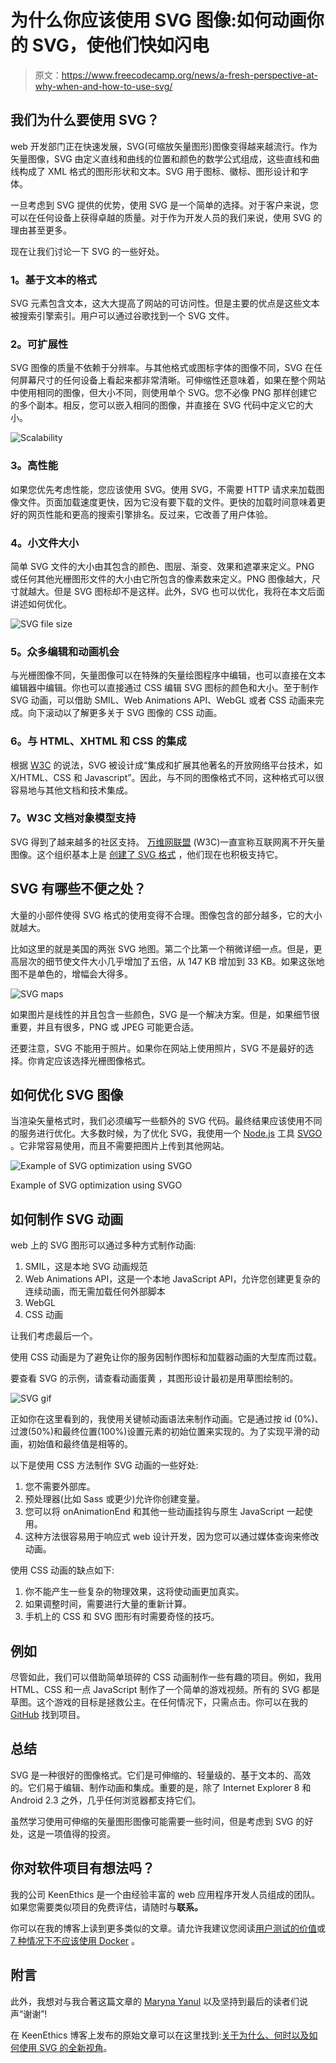 # 为什么你应该使用 SVG 图像:如何动画你的 SVG，使他们快如闪电

> 原文：<https://www.freecodecamp.org/news/a-fresh-perspective-at-why-when-and-how-to-use-svg/>

## **我们为什么要使用 SVG？**

web 开发部门正在快速发展，SVG(可缩放矢量图形)图像变得越来越流行。作为矢量图像，SVG 由定义直线和曲线的位置和颜色的数学公式组成，这些直线和曲线构成了 XML 格式的图形形状和文本。SVG 用于图标、徽标、图形设计和字体。

一旦考虑到 SVG 提供的优势，使用 SVG 是一个简单的选择。对于客户来说，您可以在任何设备上获得卓越的质量。对于作为开发人员的我们来说，使用 SVG 的理由甚至更多。

现在让我们讨论一下 SVG 的一些好处。

### **1。基于文本的格式**

SVG 元素包含文本，这大大提高了网站的可访问性。但是主要的优点是这些文本被搜索引擎索引。用户可以通过谷歌找到一个 SVG 文件。

### **2。可扩展性**

SVG 图像的质量不依赖于分辨率。与其他格式或图标字体的图像不同，SVG 在任何屏幕尺寸的任何设备上看起来都非常清晰。可伸缩性还意味着，如果在整个网站中使用相同的图像，但大小不同，则使用单个 SVG。您不必像 PNG 那样创建它的多个副本。相反，您可以嵌入相同的图像，并直接在 SVG 代码中定义它的大小。

![Scalability](img/6e9e998e8aa6e8ba77b1a51944af6fe7.png)

### **3。高性能**

如果您优先考虑性能，您应该使用 SVG。使用 SVG，不需要 HTTP 请求来加载图像文件。页面加载速度更快，因为它没有要下载的文件。更快的加载时间意味着更好的网页性能和更高的搜索引擎排名。反过来，它改善了用户体验。

### **4。小文件大小**

简单 SVG 文件的大小由其包含的颜色、图层、渐变、效果和遮罩来定义。PNG 或任何其他光栅图形文件的大小由它所包含的像素数来定义。PNG 图像越大，尺寸就越大。但是 SVG 图标却不是这样。此外，SVG 也可以优化，我将在本文后面讲述如何优化。

![SVG file size](img/a2b6a8d65c8846207410f4858ff9aeea.png)

### **5。众多编辑和动画机会**

与光栅图像不同，矢量图像可以在特殊的矢量绘图程序中编辑，也可以直接在文本编辑器中编辑。你也可以直接通过 CSS 编辑 SVG 图标的颜色和大小。至于制作 SVG 动画，可以借助 SMIL、Web Animations API、WebGL 或者 CSS 动画来完成。向下滚动以了解更多关于 SVG 图像的 CSS 动画。

### **6。与 HTML、XHTML 和 CSS 的集成**

根据 [W3C](https://dev.w3.org/SVG/proposals/svg-html/svg-html-proposal.html) 的说法，SVG 被设计成“集成和扩展其他著名的开放网络平台技术，如 X/HTML、CSS 和 Javascript”。因此，与不同的图像格式不同，这种格式可以很容易地与其他文档和技术集成。

### **7。W3C 文档对象模型支持**

SVG 得到了越来越多的社区支持。 [万维网联盟](https://www.w3.org/) (W3C)一直宣称互联网离不开矢量图像。这个组织基本上是 [创建了 SVG 格式](https://www.w3.org/2002/04/svg11-pressrelease) ，他们现在也积极支持它。

## **SVG 有哪些不便之处？**

大量的小部件使得 SVG 格式的使用变得不合理。图像包含的部分越多，它的大小就越大。

比如这里的[](https://www.amcharts.com/svg-maps/?map=usa)就是美国的两张 SVG 地图。第二个比第一个稍微详细一点。但是，更高层次的细节使文件大小几乎增加了五倍，从 147 KB 增加到 33 KB。如果这张地图不是单色的，增幅会大得多。

![SVG maps](img/ebb32b1f56e9595f50ce19478ddd4086.png)

如果图片是线性的并且包含一些颜色，SVG 是一个解决方案。但是，如果细节很重要，并且有很多，PNG 或 JPEG 可能更合适。

还要注意，SVG 不能用于照片。如果你在网站上使用照片，SVG 不是最好的选择。你肯定应该选择光栅图像格式。

## **如何优化 SVG 图像**

当渲染矢量格式时，我们必须编写一些额外的 SVG 代码。最终结果应该使用不同的服务进行优化。大多数时候，为了优化 SVG，我使用一个 [Node.js](https://keenethics.com/services-web-development-node) 工具 [SVGO](https://github.com/svg/svgo) 。它非常容易使用，而且不需要把图片上传到其他网站。

![Example of SVG optimization using SVGO](img/f5e7bdfdf30220e7ad63e0d212d9f31c.png)

Example of SVG optimization using SVGO 

## **如何制作 SVG 动画**

web 上的 SVG 图形可以通过多种方式制作动画:

1.  SMIL，这是本地 SVG 动画规范
2.  Web Animations API，这是一个本地 JavaScript API，允许您创建更复杂的连续动画，而无需加载任何外部脚本
3.  WebGL
4.  CSS 动画

让我们考虑最后一个。

使用 CSS 动画是为了避免让你的服务因制作图标和加载器动画的大型库而过载。

要查看 SVG 的示例，请查看动画蛋黄 ，其图形设计最初是用草图绘制的。

![SVG gif](img/80bc7f76d75cc5bbbc907bb31622460b.png)

正如你在这里看到的，我使用关键帧动画语法来制作动画。它是通过按 id (0%)、过渡(50%)和最终位置(100%)设置元素的初始位置来实现的。为了实现平滑的动画，初始值和最终值是相等的。

以下是使用 CSS 方法制作 SVG 动画的一些好处:

1.  您不需要外部库。
2.  预处理器(比如 Sass 或更少)允许你创建变量。
3.  您可以将 onAnimationEnd 和其他一些动画挂钩与原生 JavaScript 一起使用。
4.  这种方法很容易用于响应式 web 设计开发，因为您可以通过媒体查询来修改动画。

使用 CSS 动画的缺点如下:

1.  你不能产生一些复杂的物理效果，这将使动画更加真实。
2.  如果调整时间，需要进行大量的重新计算。
3.  手机上的 CSS 和 SVG 图形有时需要奇怪的技巧。

## **例如**

尽管如此，我们可以借助简单琐碎的 CSS 动画制作一些有趣的项目。例如，我用 HTML、CSS 和一点 JavaScript 制作了一个简单的游戏视频。所有的 SVG 都是草图。这个游戏的目标是拯救公主。在任何情况下，只需点击。你可以在我的 [GitHub](https://github.com/maryna-yanul/duck-the-princess/) 找到项目。

## **总结**

SVG 是一种很好的图像格式。它们是可伸缩的、轻量级的、基于文本的、高效的。它们易于编辑、制作动画和集成。重要的是，除了 Internet Explorer 8 和 Android 2.3 之外，几乎任何浏览器都支持它们。

虽然学习使用可伸缩的矢量图形图像可能需要一些时间，但是考虑到 SVG 的好处，这是一项值得的投资。

## 你对软件项目有想法吗？

我的公司 KeenEthics 是一个由经验丰富的 web 应用程序开发人员组成的团队。如果您需要类似项目的免费评估，请随时与**联系。**

你可以在我的博客上读到更多类似的文章。请允许我建议您阅读[用户测试的价值](https://keenethics.com/blog/the-value-of-user-testing)或 [7 种情况下不应该使用 Docker](https://www.freecodecamp.org/news/7-cases-when-not-to-use-docker/) 。

## 附言

此外，我想对与我合著这篇文章的 [Maryna Yanul](https://www.linkedin.com/in/yanul/) 以及坚持到最后的读者们说声“谢谢”!

在 KeenEthics 博客上发布的原始文章可以在这里找到:[关于为什么、何时以及如何使用 SVG 的全新视角](https://keenethics.com/blog/1478674800000-svg-animation-scalable-vector-graphics)。